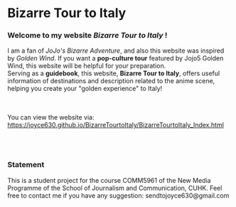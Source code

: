 # Bizarre Tour to Italy
<h3>Welcome to my website <b><i>Bizarre Tour to Italy</i></b> !</h3>
I am a fan of <i>JoJo's Bizarre Adventure</i>, and also this website was inspired by <i>Golden Wind</i>. If you want a <b>pop-culture tour</b> featured by Jojo5 Golden Wind, this website will be helpful for your preparation. 
<br>Serving as a <b>guidebook</b></span>, this website, <b>Bizarre Tour to Italy</b>, offers useful information of destinations and description related to the anime scene, helping you create your "golden experience" to Italy! 


<br><br>You can view the website via:
<br>https://joyce630.github.io/BizarreTourtoItaly/BizarreTourtoItaly_Index.html

<br><br>
<h3>Statement</h3>
This is a student project for the course COMM5961 of the New Media Programme of the School of Journalism and Communication, CUHK. Feel free to contact me if you have any suggestion: sendtojoyce630@gmail.com
